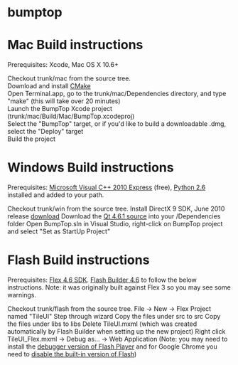 bumptop
=======

Mac Build instructions
======================
Prerequisites: Xcode, Mac OS X 10.6+

Checkout trunk/mac from the source tree.  
Download and install [CMake](http://www.cmake.org/cmake/resources/software.html)  
Open Terminal.app, go to the trunk/mac/Dependencies directory, and type "make" (this will take over 20 minutes)  
Launch the BumpTop Xcode project (trunk/mac/Build/Mac/BumpTop.xcodeproj)  
Select the "BumpTop" target, or if you'd like to build a downloadable .dmg, select the "Deploy" target  
Build the project


Windows Build instructions
==========================
Prerequisites: [Microsoft Visual C++ 2010 Express](http://www.microsoft.com/visualstudio/en-us/products/2010-editions/visual-cpp-express) (free), [Python 2.6](http://python.org/getit/) installed and added to your path.

Checkout trunk/win from the source tree.
Install DirectX 9 SDK, June 2010 release [download](http://www.microsoft.com/en-us/download/details.aspx?id=6812)
Download the [Qt 4.6.1 source](http://download.qt-project.org/archive/qt/4.6/qt-everywhere-opensource-src-4.6.1.tar.gz) into your /Dependencies folder 
Open BumpTop.sln in Visual Studio, right-click on BumpTop project and select "Set as StartUp Project"


Flash Build instructions
========================
Prerequisites: [Flex 4.6 SDK](http://www.adobe.com/devnet/flex/flex-sdk-download.html). [Flash Builder 4.6](http://www.adobe.com/cfusion/tdrc/index.cfm?product=flash_builder) to follow the below instructions. Note: it was originally built against Flex 3 so you may see some warnings.

Checkout trunk/flash from the source tree.
File -> New -> Flex Project named "TileUI"
Step through wizard
Copy the files under src to src
Copy the files under libs to libs
Delete TileUI.mxml (which was created automatically by Flash Builder when setting up the new project)
Right click TileUI_Flex.mxml -> Debug as… -> Web Application
(Note: you may need to install the [debugger version of Flash Player](http://www.adobe.com/support/flashplayer/downloads.html) and for Google Chrome you need to [disable the built-in version of Flash](http://www.aaronwest.net/blog/index.cfm/2010/4/27/Configuring-Chrome-with-Flash-Player-Debugger))
